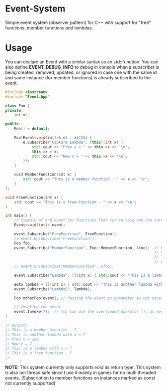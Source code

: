 # Event-System
Simple event system (observer pattern) for C++ with support for "free" functions, member functions and lambdas.

# Usage
You can declare an Event with a similar syntax as an std::function.
You can also define **EVENT_DEBUG_INFO** to debug in console when a subscriber is being created, removed, updated, or ignored in case one with the same id and same instance (for member functions) is already subscribed to the event.
```cpp
#include <iostream>
#include "Event.hpp"

class Foo {
private:
    int x;

public:
    Foo() = default;

    Foo(Event<void(int)>& e) : x{150} {
        e.Subscribe("Capture Lambda", [this](int x) {
            std::cout << "Prev x = " << this->x << '\n';
            this->x = x;
            std::cout << "New x = " << this->x << '\n';
        });
    }

    void MemberFunction(int x) {
        std::cout << "This is a member function - " << x << '\n';
    }
};

void FreeFunction(int x) {
    std::cout << "This is a free function - " << x << '\n';
}

int main() {
    // Example of and event for functions that return void and one integer as argument.
    Event<void(int)> event;

    event.Subscribe("FreeFunction", FreeFunction);
    // event.Unsubscribe("FreeFunction");
    Foo foo;
    event.Subscribe("MemberFunction", Foo::MemberFunction, &foo);  // Note that you have to tell the event the class where
                                                                   // the member function is located, in this case Foo.
                                                                   // This can be skipped if you're subscribing the function
                                                                   // within the scope of the class that contains it
    // event.Unsubscribe("MemberFunction", &foo);

    event.Subscribe("Lambda", [](int x) { std::cout << "This is a lambda with x = " << x << '\n'; });

    auto lambda = [](int x) { std::cout << "This is another lambda with x = " << x << '\n'; };
    event.Subscribe("Lambda2", lambda);

    Foo otherFoo{event}; // Passing the event as parameter is not necessary depending on your design.

    // Invoking the event
    event.Invoke(7);  // You can use the overloaded operator (), as event(7), which will have the same effect.
}

// Output:
// This is a member function - 7
// This is another lambda with x = 7
// Prev x = 150
// New x = 7
// This is a lambda with x = 7
// This is a free function - 7
// 
```
**NOTE:** This system currently only supports *void* as return type. This system is also not thread safe since I use it mainly in games for no multi threaded events. 
(Subscription to member functions on instances marked as const not currently supported)
